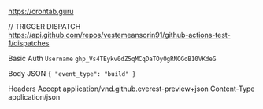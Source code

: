 https://crontab.guru


// TRIGGER DISPATCH
https://api.github.com/repos/vestemeansorin91/github-actions-test-1/dispatches

Basic Auth
`Username`
`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`

Body JSON
`
{
	"event_type": "build"
}
`

Headers
Accept application/vnd.github.everest-preview+json
Content-Type application/json